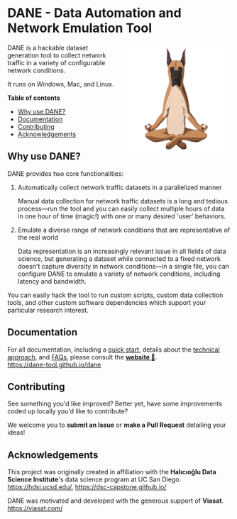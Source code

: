 # DANE - Data Automation and Network Emulation Tool

<img align='right' src='docs/media/dane-transparent-small.png' height=248>

DANE is a hackable dataset generation tool to collect network traffic in a variety of configurable network conditions.

It runs on Windows, Mac, and Linux.

**Table of contents**
- [Why use DANE?](#why-use-dane)
- [Documentation](#documentation)
- [Contributing](#contributing)
- [Acknowledgements](#acknowledgements)


## Why use DANE?

DANE provides two core functionalities:

1. Automatically collect network traffic datasets in a parallelized manner

   Manual data collection for network traffic datasets is a long and tedious process—run the tool and you can easily collect multiple hours of data in one hour of time (magic!) with one or many desired 'user' behaviors.
   
2. Emulate a diverse range of network conditions that are representative of the real world

   Data representation is an increasingly relevant issue in all fields of data science, but generating a dataset while connected to a fixed network doesn't capture diversity in network conditions—in a single file, you can configure DANE to emulate a variety of network conditions, including latency and bandwidth.

You can easily hack the tool to run custom scripts, custom data collection tools, and other custom software dependencies which support your particular research interest.

## Documentation

For all documentation, including a [quick start](https://dane-tool.github.io/dane/#getting-started), details about the [technical approach](https://dane-tool.github.io/dane/#tool), and [FAQs](https://dane-tool.github.io/dane/#faq), please consult the [**website 📖**](https://dane-tool.github.io/dane).  
https://dane-tool.github.io/dane

[linktbd]: https://dane-tool.github.io/dane/

## Contributing

See something you'd like improved? Better yet, have some improvements coded up locally you'd like to contribute?

We welcome you to **submit an Issue** or **make a Pull Request** detailing your ideas!

## Acknowledgements

This project was originally created in affiliation with the **Halıcıoğlu Data Science Institute**'s data science program at UC San Diego.  
https://hdsi.ucsd.edu/, https://dsc-capstone.github.io/

DANE was motivated and developed with the generous support of **Viasat**.  
https://viasat.com/
